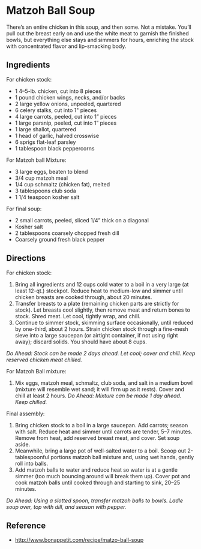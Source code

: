 # Matzoh Ball Soup
There’s an entire chicken in this soup, and then some. Not a mistake. You’ll pull out the breast early on and use the white meat to garnish the finished bowls, but everything else stays and simmers for hours, enriching the stock with concentrated flavor and lip-smacking body.

## Ingredients
For chicken stock: 
* 1 4–5-lb. chicken, cut into 8 pieces
* 1 pound chicken wings, necks, and/or backs
* 2 large yellow onions, unpeeled, quartered
* 6 celery stalks, cut into 1" pieces
* 4 large carrots, peeled, cut into 1” pieces
* 1 large parsnip, peeled, cut into 1” pieces
* 1 large shallot, quartered
* 1 head of garlic, halved crosswise
* 6 sprigs flat-leaf parsley
* 1 tablespoon black peppercorns

For Matzoh ball Mixture:
* 3 large eggs, beaten to blend
* 3/4 cup matzoh meal
* 1/4 cup schmaltz (chicken fat), melted
* 3 tablespoons club soda
* 1 1/4 teaspoon kosher salt

For final soup:
* 2 small carrots, peeled, sliced 1/4” thick on a diagonal
* Kosher salt
* 2 tablespoons coarsely chopped fresh dill
* Coarsely ground fresh black pepper

## Directions
For chicken stock:
1. Bring all ingredients and 12 cups cold water to a boil in a very large (at least 12-qt.) stockpot. Reduce heat to medium-low and simmer until chicken breasts are cooked through, about 20 minutes.
2. Transfer breasts to a plate (remaining chicken parts are strictly for stock). Let breasts cool slightly, then remove meat and return bones to stock. Shred meat. Let cool, tightly wrap, and chill.
3. Continue to simmer stock, skimming surface occasionally, until reduced by one-third, about 2 hours. Strain chicken stock through a fine-mesh sieve into a large saucepan (or airtight container, if not using right away); discard solids. You should have about 8 cups.

*Do Ahead: Stock can be made 2 days ahead. Let cool; cover and chill. Keep reserved chicken meat chilled.*

For Matzoh Ball mixture:
1. Mix eggs, matzoh meal, schmaltz, club soda, and salt in a medium bowl (mixture will resemble wet sand; it will firm up as it rests). Cover and chill at least 2 hours.
*Do Ahead: Mixture can be made 1 day ahead. Keep chilled.*

Final assembly:
1. Bring chicken stock to a boil in a large saucepan. Add carrots; season with salt. Reduce heat and simmer until carrots are tender, 5–7 minutes. Remove from heat, add reserved breast meat, and cover. Set soup aside.
2. Meanwhile, bring a large pot of well-salted water to a boil. Scoop out 2-tablespoonful portions matzoh ball mixture and, using wet hands, gently roll into balls.
3. Add matzoh balls to water and reduce heat so water is at a gentle simmer (too much bouncing around will break them up). Cover pot and cook matzoh balls until cooked through and starting to sink, 20–25 minutes.

*Do Ahead: Using a slotted spoon, transfer matzoh balls to bowls. Ladle soup over, top with dill, and season with pepper.*

## Reference
* <http://www.bonappetit.com/recipe/matzo-ball-soup>
